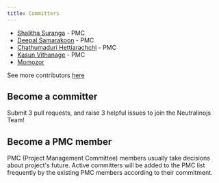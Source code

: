 ```yaml
---
title: Committers
---
```


- [Shalitha Suranga](https://github.com/shalithasuranga) - PMC
- [Deepal Samarakoon](https://github.com/deepz123) - PMC
- [Chathumaduri Hettiarachchi](https://github.com/Chathumaduri456) - PMC
- [Kasun Vithanage](https://github.com/kasvith) - PMC
- [Momozor](https://github.com/momozor)

See more contributors [here](https://github.com/neutralinojs/neutralinojs/graphs/contributors)

## Become a committer

Submit 3 pull requests, and raise 3 helpful issues to join the Neutralinojs Team!

## Become a PMC member

PMC (Project Management Committee) members usually take decisions about project's future.
Active committers will be added to the PMC list frequently by the existing PMC members according to their commitment.

